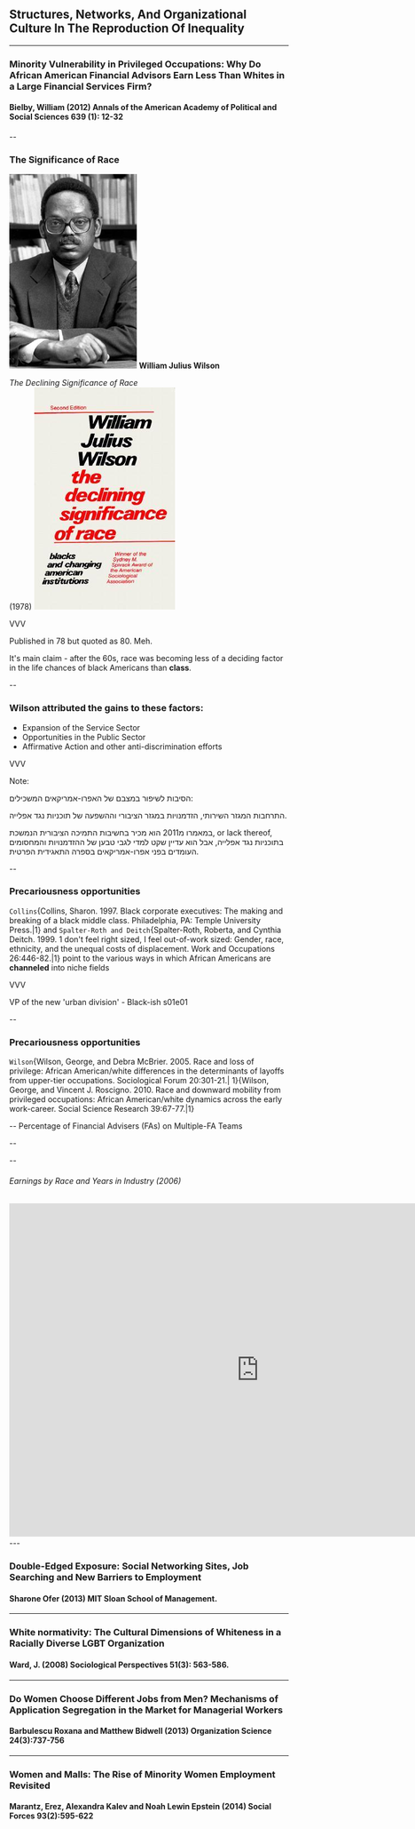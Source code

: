 
## Structures, Networks, And Organizational Culture In The Reproduction Of Inequality 
<!--.element: style="text-align:right"-->

---

### Minority Vulnerability in Privileged Occupations: Why Do African American Financial Advisors Earn Less Than Whites in a Large Financial Services Firm?

#### Bielby, William (2012) **Annals of the American Academy of Political and Social Sciences** 639 (1): 12-32

--
### The Significance of Race 


![](Pictures/wilson.png) <!--.element: style=" float: left;left:-50px;z-index: 100;position: relative;"-->
**William Julius Wilson** 

_The Declining Significance of Race_ <br> (1978)
![](Pictures/WilsonRace.png) <!--.element: style="float: right;right:-50px;z-index: 100;position: relative;"-->

VVV

Published in 78 but quoted as 80. Meh.

It's main claim - after the 60s, race was becoming less of a deciding factor in the life chances of black Americans than **class**.

--
<!--.slide: data-background-image="./Pictures/wilsonRaceBG.png" class="text-bg-txt"-->
### Wilson attributed the gains to these factors:

* Expansion of the Service Sector
* Opportunities in the Public Sector
* Affirmative Action and other anti-discrimination efforts

VVV

Note:

הסיבות לשיפור במצבם של האפרו-אמריקאים המשכילים:

התרחבות המגזר השירותי, הזדמנויות במגזר הציבורי וההשפעה של תוכניות נגד אפלייה.

במאמרו מ2011 הוא מכיר בחשיבות התמיכה הציבורית הנמשכת, 
or lack thereof,
 בתוכניות נגד אפלייה, אבל הוא עדיין שקט למדי לגבי טבען של ההזדמנויות והמחסומים העומדים בפני אפרו-אמריקאים בספרה התאגידית הפרטית.

--
### Precariousness opportunities  

`Collins`{Collins, Sharon. 1997. Black corporate executives: The making and breaking of a black middle class. Philadelphia, PA: Temple University Press.|1} and `Spalter-Roth and Deitch`{Spalter-Roth, Roberta, and Cynthia Deitch. 1999. 1 don't feel right sized, I feel out-of-work sized: Gender, race, ethnicity, and the unequal costs of displacement. Work and Occupations 26:446-82.|1} point to the various ways in which African Americans are **channeled** into niche fields
 

VVV

VP of the new 'urban division' - Black-ish s01e01

--
### Precariousness opportunities  

`Wilson`{Wilson, George, and Debra McBrier. 2005. Race and loss of privilege: African American/white differences in the determinants of layoffs from upper-tier occupations. Sociological Forum 20:301-21.| 1}{Wilson, George, and Vincent J. Roscigno. 2010. Race and downward mobility from privileged occupations: African American/white dynamics across the early work-career. Social Science Research 39:67-77.|1}

--
Percentage of Financial Advisers (FAs) on Multiple-FA Teams

<div id="bielby"></div>
--

--
###### Earnings by Race and Years in Industry (2006)
<iframe width="900" height="600" frameborder="0" scrolling="no" src="https://plot.ly/~LemuelCushing/2.embed"></iframe>
---

### Double-Edged Exposure: Social Networking Sites, Job Searching and New Barriers to Employment
#### Sharone Ofer (2013) MIT Sloan School of Management.

---

### White normativity: The Cultural Dimensions of Whiteness in a Racially Diverse LGBT Organization

#### Ward, J. (2008) **Sociological Perspectives** 51(3): 563-586.

---

### Do Women Choose Different Jobs from Men? Mechanisms of Application Segregation in the Market for Managerial Workers

#### Barbulescu Roxana and Matthew Bidwell (2013) **Organization Science** 24(3):737-756

---

### Women and Malls: The Rise of Minority Women Employment Revisited

#### Marantz, Erez, Alexandra Kalev and Noah Lewin Epstein (2014) **Social Forces** 93(2):595-622
